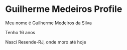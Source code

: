 # Guilherme Medeiros Profile 
Meu nome é Guilherme Medeiros da Silva

Tenho 16 anos

Nasci Resende-RJ, onde moro até hoje


